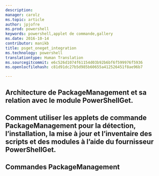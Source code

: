 ```yaml
---
description: 
manager: carolz
ms.topic: article
author: jpjofre
ms.prod: powershell
keywords: powershell,applet de commande,gallery
ms.date: 2016-10-14
contributor: manikb
title: psget_oneget_integration
ms.technology: powershell
translationtype: Human Translation
ms.sourcegitcommit: e6c526d1074f61154d03b92b6bf6f599976f5936
ms.openlocfilehash: c81d91dc27b5d985b60655a412526451f8ae96b7

---
```


## Architecture de PackageManagement et sa relation avec le module PowerShellGet.

## Comment utiliser les applets de commande PackageManagement pour la détection, l’installation, la mise à jour et l’inventaire des scripts et des modules à l’aide du fournisseur PowerShellGet.

## Commandes PackageManagement




<!--HONumber=Oct16_HO2-->



